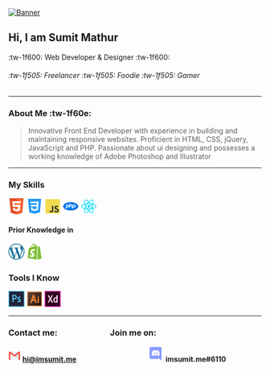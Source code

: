 [![Banner](https://media-exp3.licdn.com/dms/image/C5616AQHFGjwtT9Sy5A/profile-displaybackgroundimage-shrink_350_1400/0/1624203458791?e=1631145600&v=beta&t=4mM83qbRC6-ow6cTJmROmzrxUfElXO7ragZdsbd-W5g "Banner")](https://www.imsumit.me "Banner")

## Hi, I am Sumit Mathur
:tw-1f600: Web  Developer & Designer :tw-1f600:
###### :tw-1f505: Freelancer :tw-1f505: Foodie :tw-1f505: Gamer
------------
### About Me :tw-1f60e:
> Innovative Front End Developer with experience in building and maintaining responsive websites. Proficient in HTML, CSS, jQuery, JavaScript and PHP. Passionate about ui designing and possesses a working knowledge of Adobe Photoshop and Illustrator

------------

### My Skills
![HTML](https://github.com/smathur910/myGithub_profile/blob/main/images/1.png?raw=true "HTML") ![CSS](https://github.com/smathur910/myGithub_profile/blob/main/images/2.png?raw=true "CSS") ![JAVASCRIPT](https://github.com/smathur910/myGithub_profile/blob/main/images/3.png?raw=true "JAVASCRIPT") ![PHP](https://github.com/smathur910/myGithub_profile/blob/main/images/4.png?raw=true "PHP") ![React](https://github.com/smathur910/myGithub_profile/blob/main/images/5.png?raw=true "React")
#### Prior Knowledge in
![Wordpress](https://github.com/smathur910/myGithub_profile/blob/main/images/6.png?raw=true "Wordpress") ![Shopify](https://github.com/smathur910/myGithub_profile/blob/main/images/7.png?raw=true "Shopify")
### Tools I Know
![Photoshop](https://github.com/smathur910/myGithub_profile/blob/main/images/10.png?raw=true "Photoshop") ![Illustrator](https://github.com/smathur910/myGithub_profile/blob/main/images/9.png?raw=true "Illustrator") ![Adobe XD](https://github.com/smathur910/myGithub_profile/blob/main/images/8.png?raw=true "Adobe XD")

------------
### Contact me: &nbsp;&nbsp;&nbsp;&nbsp;&nbsp;&nbsp;&nbsp;&nbsp;&nbsp;&nbsp;&nbsp;&nbsp;&nbsp;&nbsp;&nbsp;&nbsp;&nbsp;&nbsp;&nbsp;&nbsp;&nbsp;&nbsp;&nbsp;&nbsp;&nbsp; Join me on:
![Gmail](https://github.com/smathur910/myGithub_profile/blob/main/images/gamil.png?raw=true "Gmail") **hi@imsumit.me**&nbsp;&nbsp;&nbsp;&nbsp;&nbsp;&nbsp;&nbsp;&nbsp;&nbsp;&nbsp;&nbsp;&nbsp;&nbsp;&nbsp;&nbsp;&nbsp;&nbsp;&nbsp;&nbsp;&nbsp;&nbsp;&nbsp;&nbsp;&nbsp;&nbsp;&nbsp;&nbsp;&nbsp;&nbsp;&nbsp;&nbsp;&nbsp;&nbsp;&nbsp;&nbsp;   ![Discord](https://github.com/smathur910/myGithub_profile/blob/main/images/discord.png?raw=true "Discord") **imsumit.me#6110**

